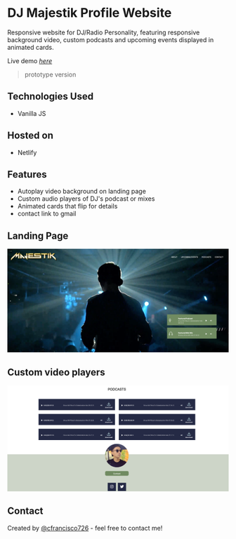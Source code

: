 # DJ Majestik Profile Website

Responsive website for DJ/Radio Personality, featuring responsive background video, custom podcasts and upcoming events displayed in animated cards.

Live demo [_here_](https://dj-majestik.netlify.app/)

> prototype version

## Technologies Used

- Vanilla JS

## Hosted on

- Netlify

## Features

- Autoplay video background on landing page
- Custom audio players of DJ's podcast or mixes
- Animated cards that flip for details
- contact link to gmail

## Landing Page

![Example screenshot](./assets/img/landing.png)

## Custom video players

![Example screenshot](./assets/img/podcast_page.png)

## Contact

Created by [@cfrancisco726](http://www.carlofrancisco.com) - feel free to contact me!
